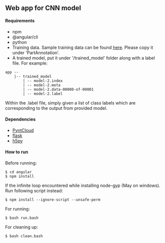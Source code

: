 ## Web app for CNN model

#### Requirements
- npm
- @angular/cli
- python
- Training data. Sample training data can be found [here](http://web.stanford.edu/~ericyi/project_page/part_annotation/index.html). Please copy it under 'PartAnnotation'.
- A trained model, put it under '/trained_model' folder along with a label file. For example:
~~~
app --
    |-- trained_model
        | -- model-2.index
        | -- model-2.meta
        | -- model-2.data-00000-of-00001
        | -- model-2.label
~~~
Within the .label file, simply given a list of class labels which are corresponding to the output from provided model.

#### Dependencies
- [PyntCloud](http://pyntcloud.readthedocs.io/en/latest/installation.html)
- [flask](http://flask.pocoo.org)
- [h5py](http://www.h5py.org/)

#### How to run

Before running:
~~~
$ cd angular
$ npm install
~~~

If the infinite loop encountered while installing node-gyp (May on windows). Run following script instead:
~~~
$ npm install --ignore-script --unsafe-perm
~~~

For running:
~~~
$ bash run.bash
~~~

For cleaning up:
~~~
$ bash clean.bash
~~~